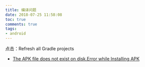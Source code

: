 ```yaml
---
title: 编译问题
date: 2018-07-25 11:58:08
toc: true
comments: true
tags:
- android
---
```



  点击：Refresh all Gradle projects
- [The APK file does not exist on disk.Error while Installing APK](https://blog.csdn.net/longlyboyhe/article/details/51768879)